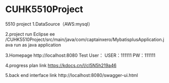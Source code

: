 # CUHK5510Project
5510 project
1.DataSource（AWS:mysql）

2.project run
Eclipse ee
/CUHK5510Project/src/main/java/com/captainxero/MybatisplusApplication.java run as java application

3.Homepage
http://localhost:8080
Test User：
USER：111111
PW：111111

4.progress plan link
https://kdocs.cn/l/cl5N5h219a46

5.back end interface link
http://localhost:8080/swagger-ui.html



